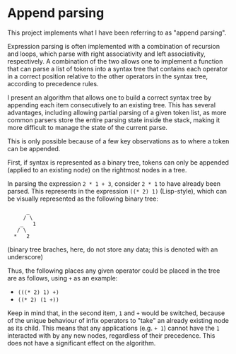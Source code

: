 # Append parsing

This project implements what I have been referring to as "append parsing".

Expression parsing is often implemented with a combination of recursion and loops, which parse with right associativity and left associativity, respectively. A combination of the two allows one to implement a function that can parse a list of tokens into a syntax tree that contains each operator in a correct position relative to the other operators in the syntax tree, according to precedence rules.

I present an algorithm that allows one to build a correct syntax tree by appending each item consecutively to an existing tree. This has several advantages, including allowing partial parsing of a given token list, as more common parsers store the entire parsing state inside the stack, making it more difficult to manage the state of the current parse.

This is only possible because of a few key observations as to where a token can be appended.

First, if syntax is represented as a binary tree, tokens can only be appended (applied to an existing node) on the rightmost nodes in a tree.

In parsing the expression `2 * 1 + 3`, consider `2 * 1` to have already been parsed. This represents in the expression `((* 2) 1)` (Lisp-style), which can be visually represented as the following binary tree:

```
      _
     / \
    _   1
   / \
  *   2
```

(binary tree braches, here, do not store any data; this is denoted with an underscore)

Thus, the following places any given operator could be placed in the tree are as follows, using `+` as an example:
- `(((* 2) 1) +)`
- `((* 2) (1 +))`

Keep in mind that, in the second item, `1` and `+` would be switched, because of the unique behaviour of infix operators to "take" an already existing node as its child. This means that any applications (e.g. `+ 1`) cannot have the `1` interacted with by any new nodes, regardless of their precedence. This does not have a significant effect on the algorithm.

